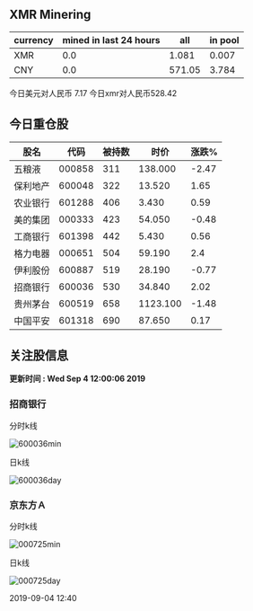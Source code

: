 ## XMR Minering

|currency|mined in last 24 hours|all|in pool|
|---|---|---|---|
|XMR|0.0|1.081|0.007|
|CNY|0.0|571.05|3.784|

今日美元对人民币 7.17	今日xmr对人民币528.42


## 今日重仓股 

|股名|代码|被持数|时价|涨跌%|
|---|---|---|---|---|
|五粮液|000858|311|138.000|-2.47|
|保利地产|600048|322|13.520|1.65|
|农业银行|601288|406|3.430|0.59|
|美的集团|000333|423|54.050|-0.48|
|工商银行|601398|442|5.430|0.56|
|格力电器|000651|504|59.190|2.4|
|伊利股份|600887|519|28.190|-0.77|
|招商银行|600036|530|34.840|2.02|
|贵州茅台|600519|658|1123.100|-1.48|
|中国平安|601318|690|87.650|0.17|

## 关注股信息
**更新时间 : Wed Sep  4 12:00:06 2019**
### 招商银行 
分时k线

![600036min](http://image.sinajs.cn/newchart/min/n/sh600036.gif)

日k线

![600036day](http://image.sinajs.cn/newchart/daily/n/sh600036.gif)

### 京东方Ａ 
分时k线

![000725min](http://image.sinajs.cn/newchart/min/n/sz000725.gif)

日k线

![000725day](http://image.sinajs.cn/newchart/daily/n/sz000725.gif)

2019-09-04 12:40